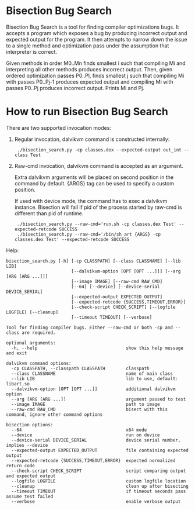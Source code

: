 Bisection Bug Search
====================

Bisection Bug Search is a tool for finding compiler optimizations bugs. It
accepts a program which exposes a bug by producing incorrect output and expected
output for the program. It then attempts to narrow down the issue to a single
method and optimization pass under the assumption that interpreter is correct.

Given methods in order M0..Mn finds smallest i such that compiling Mi and
interpreting all other methods produces incorrect output. Then, given ordered
optimization passes P0..Pl, finds smallest j such that compiling Mi with passes
P0..Pj-1 produces expected output and compiling Mi with passes P0..Pj produces
incorrect output. Prints Mi and Pj.

How to run Bisection Bug Search
===============================

There are two supported invocation modes:

1. Regular invocation, dalvikvm command is constructed internally:

        ./bisection_search.py -cp classes.dex --expected-output out_int --class Test

2. Raw-cmd invocation, dalvikvm command is accepted as an argument.

   Extra dalvikvm arguments will be placed on second position in the command
   by default. {ARGS} tag can be used to specify a custom position.

   If used with device mode, the command has to exec a dalvikvm instance. Bisection
   will fail if pid of the process started by raw-cmd is different than pid of runtime.

        ./bisection_search.py --raw-cmd='run.sh -cp classes.dex Test' --expected-retcode SUCCESS
        ./bisection_search.py --raw-cmd='/bin/sh art {ARGS} -cp classes.dex Test' --expected-retcode SUCCESS

Help:

    bisection_search.py [-h] [-cp CLASSPATH] [--class CLASSNAME] [--lib LIB]
                             [--dalvikvm-option [OPT [OPT ...]]] [--arg [ARG [ARG ...]]]
                             [--image IMAGE] [--raw-cmd RAW_CMD]
                             [--64] [--device] [--device-serial DEVICE_SERIAL]
                             [--expected-output EXPECTED_OUTPUT]
                             [--expected-retcode {SUCCESS,TIMEOUT,ERROR}]
                             [--check-script CHECK_SCRIPT] [--logfile LOGFILE] [--cleanup]
                             [--timeout TIMEOUT] [--verbose]

    Tool for finding compiler bugs. Either --raw-cmd or both -cp and --class are required.

    optional arguments:
      -h, --help                                  show this help message and exit

    dalvikvm command options:
      -cp CLASSPATH, --classpath CLASSPATH        classpath
      --class CLASSNAME                           name of main class
      --lib LIB                                   lib to use, default: libart.so
      --dalvikvm-option [OPT [OPT ...]]           additional dalvikvm option
      --arg [ARG [ARG ...]]                       argument passed to test
      --image IMAGE                               path to image
      --raw-cmd RAW_CMD                           bisect with this command, ignore other command options

    bisection options:
      --64                                        x64 mode
      --device                                    run on device
      --device-serial DEVICE_SERIAL               device serial number, implies --device
      --expected-output EXPECTED_OUTPUT           file containing expected output
      --expected-retcode {SUCCESS,TIMEOUT,ERROR}  expected normalized return code
      --check-script CHECK_SCRIPT                 script comparing output and expected output
      --logfile LOGFILE                           custom logfile location
      --cleanup                                   clean up after bisecting
      --timeout TIMEOUT                           if timeout seconds pass assume test failed
      --verbose                                   enable verbose output
